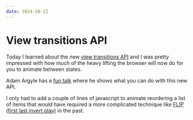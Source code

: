 ```yaml
---
date: 2024-10-22
---
```


# View transitions API

Today I learned about the new [view transitions API](https://developer.chrome.com/docs/web-platform/view-transitions) and I was pretty impressed with how much of the heavy lifting the browser will now do for you to animate between states.

Adam Argyle has a [fun talk](https://www.youtube.com/watch?v=is1C2RDV4LI) where he shows what you can do with this new API.

I only had to add a couple of lines of javascript to animate reordering a list of items that would have required a more complicated technique like [FLIP (first last invert play)](https://aerotwist.com/blog/flip-your-animations/) in the past.
